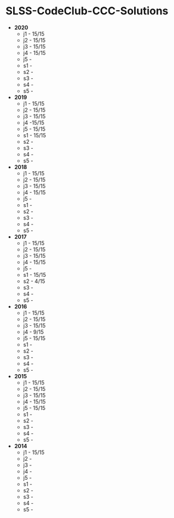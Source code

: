 # SLSS-CodeClub-CCC-Solutions

 - **2020**
	 - j1 - 15/15
	 - j2 - 15/15
	 - j3 - 15/15
	 - j4 - 15/15
	 - j5 - 
	 - s1 - 
	 - s2 - 
	 - s3 - 
	 - s4 - 
	 - s5 - 
 - **2019**
	 - j1 - 15/15
	 - j2 - 15/15
	 - j3 - 15/15
	 - j4 -15/15
	 - j5 - 15/15
	 - s1 - 15/15
	 - s2 - 
	 - s3 - 
	 - s4 - 
	 - s5 - 
 - **2018**
	 - j1 - 15/15
	 - j2 - 15/15
	 - j3 - 15/15
	 - j4 - 15/15
	 - j5 - 
	 - s1 - 
	 - s2 - 
	 - s3 - 
	 - s4 - 
	 - s5 - 
 - **2017**
     - j1 - 15/15
	 - j2 - 15/15
	 - j3 - 15/15
	 - j4 - 15/15
	 - j5 -
	 - s1 - 15/15
	 - s2 - 4/15
	 - s3 - 
	 - s4 - 
	 - s5 - 
 - **2016**
     - j1 - 15/15
	 - j2 - 15/15
	 - j3 - 15/15
	 - j4 - 9/15
	 - j5 - 15/15
	 - s1 - 
	 - s2 - 
	 - s3 - 
	 - s4 - 
	 - s5 - 
 - **2015**
	 - j1 - 15/15
	 - j2 - 15/15
	 - j3 - 15/15
	 - j4 - 15/15
	 - j5 - 15/15
	 - s1 - 
	 - s2 - 
	 - s3 - 
	 - s4 - 
	 - s5 - 
 - **2014**
	 - j1 - 15/15
	 - j2 - 
	 - j3 -
	 - j4 - 
	 - j5 -
	 - s1 - 
	 - s2 - 
	 - s3 - 
	 - s4 - 
	 - s5 - 
